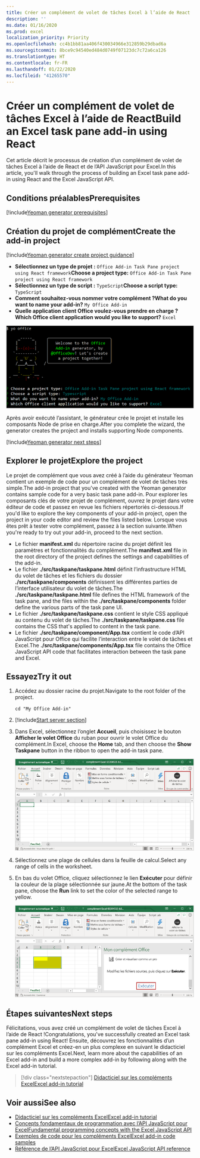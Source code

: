 ```yaml
---
title: Créer un complément de volet de tâches Excel à l’aide de React
description: ''
ms.date: 01/16/2020
ms.prod: excel
localization_priority: Priority
ms.openlocfilehash: cc4b1bb81aa406f430034966e312859b29dbad6a
ms.sourcegitcommit: 8bce9c94540ed484d0749f07123dc7c72a6ca126
ms.translationtype: HT
ms.contentlocale: fr-FR
ms.lasthandoff: 01/22/2020
ms.locfileid: "41265570"
---
```

# <a name="build-an-excel-task-pane-add-in-using-react"></a><span data-ttu-id="a4b98-102">Créer un complément de volet de tâches Excel à l’aide de React</span><span class="sxs-lookup"><span data-stu-id="a4b98-102">Build an Excel task pane add-in using React</span></span>

<span data-ttu-id="a4b98-103">Cet article décrit le processus de création d’un complément de volet de tâches Excel à l’aide de React et de l’API JavaScript pour Excel.</span><span class="sxs-lookup"><span data-stu-id="a4b98-103">In this article, you'll walk through the process of building an Excel task pane add-in using React and the Excel JavaScript API.</span></span>

## <a name="prerequisites"></a><span data-ttu-id="a4b98-104">Conditions préalables</span><span class="sxs-lookup"><span data-stu-id="a4b98-104">Prerequisites</span></span>

[!include[Yeoman generator prerequisites](../includes/quickstart-yo-prerequisites.md)]

## <a name="create-the-add-in-project"></a><span data-ttu-id="a4b98-105">Création du projet de complément</span><span class="sxs-lookup"><span data-stu-id="a4b98-105">Create the add-in project</span></span>

[!include[Yeoman generator create project guidance](../includes/yo-office-command-guidance.md)]

- <span data-ttu-id="a4b98-106">**Sélectionnez un type de projet :** `Office Add-in Task Pane project using React framework`</span><span class="sxs-lookup"><span data-stu-id="a4b98-106">**Choose a project type:** `Office Add-in Task Pane project using React framework`</span></span>
- <span data-ttu-id="a4b98-107">**Sélectionnez un type de script :** `TypeScript`</span><span class="sxs-lookup"><span data-stu-id="a4b98-107">**Choose a script type:** `TypeScript`</span></span>
- <span data-ttu-id="a4b98-108">**Comment souhaitez-vous nommer votre complément ?**</span><span class="sxs-lookup"><span data-stu-id="a4b98-108">**What do you want to name your add-in?**</span></span> `My Office Add-in`
- <span data-ttu-id="a4b98-109">**Quelle application client Office voulez-vous prendre en charge ?**</span><span class="sxs-lookup"><span data-stu-id="a4b98-109">**Which Office client application would you like to support?**</span></span> `Excel`

![Générateur Yeoman](../images/yo-office-excel-react-2.png)

<span data-ttu-id="a4b98-111">Après avoir exécuté l’assistant, le générateur crée le projet et installe les composants Node de prise en charge.</span><span class="sxs-lookup"><span data-stu-id="a4b98-111">After you complete the wizard, the generator creates the project and installs supporting Node components.</span></span>

[!include[Yeoman generator next steps](../includes/yo-office-next-steps.md)]

## <a name="explore-the-project"></a><span data-ttu-id="a4b98-112">Explorer le projet</span><span class="sxs-lookup"><span data-stu-id="a4b98-112">Explore the project</span></span>

<span data-ttu-id="a4b98-113">Le projet de complément que vous avez créé à l’aide du générateur Yeoman contient un exemple de code pour un complément de volet de tâches très simple.</span><span class="sxs-lookup"><span data-stu-id="a4b98-113">The add-in project that you've created with the Yeoman generator contains sample code for a very basic task pane add-in.</span></span> <span data-ttu-id="a4b98-114">Pour explorer les composants clés de votre projet de complément, ouvrez le projet dans votre éditeur de code et passez en revue les fichiers répertoriés ci-dessous.</span><span class="sxs-lookup"><span data-stu-id="a4b98-114">If you'd like to explore the key components of your add-in project, open the project in your code editor and review the files listed below.</span></span> <span data-ttu-id="a4b98-115">Lorsque vous êtes prêt à tester votre complément, passez à la section suivante.</span><span class="sxs-lookup"><span data-stu-id="a4b98-115">When you're ready to try out your add-in, proceed to the next section.</span></span>

- <span data-ttu-id="a4b98-116">Le fichier **manifest.xml** du répertoire racine du projet définit les paramètres et fonctionnalités du complément.</span><span class="sxs-lookup"><span data-stu-id="a4b98-116">The **manifest.xml** file in the root directory of the project defines the settings and capabilities of the add-in.</span></span>
- <span data-ttu-id="a4b98-117">Le fichier **./src/taskpane/taskpane.html** définit l’infrastructure HTML du volet de tâches et les fichiers du dossier **./src/taskpane/components** définissent les différentes parties de l’interface utilisateur du volet de tâches.</span><span class="sxs-lookup"><span data-stu-id="a4b98-117">The **./src/taskpane/taskpane.html** file defines the HTML framework of the task pane, and the files within the **./src/taskpane/components** folder define the various parts of the task pane UI.</span></span>
- <span data-ttu-id="a4b98-118">Le fichier **./src/taskpane/taskpane.css** contient le style CSS appliqué au contenu du volet de tâches.</span><span class="sxs-lookup"><span data-stu-id="a4b98-118">The **./src/taskpane/taskpane.css** file contains the CSS that's applied to content in the task pane.</span></span>
- <span data-ttu-id="a4b98-119">Le fichier **./src/taskpane/component/App.tsx** contient le code d’API JavaScript pour Office qui facilite l’interaction entre le volet de tâches et Excel.</span><span class="sxs-lookup"><span data-stu-id="a4b98-119">The **./src/taskpane/components/App.tsx** file contains the Office JavaScript API code that facilitates interaction between the task pane and Excel.</span></span>

## <a name="try-it-out"></a><span data-ttu-id="a4b98-120">Essayez</span><span class="sxs-lookup"><span data-stu-id="a4b98-120">Try it out</span></span>

1. <span data-ttu-id="a4b98-121">Accédez au dossier racine du projet.</span><span class="sxs-lookup"><span data-stu-id="a4b98-121">Navigate to the root folder of the project.</span></span>

    ```command&nbsp;line
    cd "My Office Add-in"
    ```

2. [!include[Start server section](../includes/quickstart-yo-start-server-excel.md)] 

3. <span data-ttu-id="a4b98-122">Dans Excel, sélectionnez l’onglet **Accueil**, puis choisissez le bouton **Afficher le volet Office** du ruban pour ouvrir le volet Office du complément.</span><span class="sxs-lookup"><span data-stu-id="a4b98-122">In Excel, choose the **Home** tab, and then choose the **Show Taskpane** button in the ribbon to open the add-in task pane.</span></span>

    ![Bouton Complément Excel](../images/excel-quickstart-addin-3b.png)

4. <span data-ttu-id="a4b98-124">Sélectionnez une plage de cellules dans la feuille de calcul.</span><span class="sxs-lookup"><span data-stu-id="a4b98-124">Select any range of cells in the worksheet.</span></span>

5. <span data-ttu-id="a4b98-125">En bas du volet Office, cliquez sélectionnez le lien **Exécuter** pour définir la couleur de la plage sélectionnée sur jaune.</span><span class="sxs-lookup"><span data-stu-id="a4b98-125">At the bottom of the task pane, choose the **Run** link to set the color of the selected range to yellow.</span></span>

    ![Complément Excel](../images/excel-quickstart-addin-3c.png)

## <a name="next-steps"></a><span data-ttu-id="a4b98-127">Étapes suivantes</span><span class="sxs-lookup"><span data-stu-id="a4b98-127">Next steps</span></span>

<span data-ttu-id="a4b98-128">Félicitations, vous avez créé un complément de volet de tâches Excel à l’aide de React !</span><span class="sxs-lookup"><span data-stu-id="a4b98-128">Congratulations, you've successfully created an Excel task pane add-in using React!</span></span> <span data-ttu-id="a4b98-129">Ensuite, découvrez les fonctionnalités d’un complément Excel et créez-en un plus complexe en suivant le didacticiel sur les compléments Excel.</span><span class="sxs-lookup"><span data-stu-id="a4b98-129">Next, learn more about the capabilities of an Excel add-in and build a more complex add-in by following along with the Excel add-in tutorial.</span></span>

> [!div class="nextstepaction"]
> [<span data-ttu-id="a4b98-130">Didacticiel sur les compléments Excel</span><span class="sxs-lookup"><span data-stu-id="a4b98-130">Excel add-in tutorial</span></span>](../tutorials/excel-tutorial.md)

## <a name="see-also"></a><span data-ttu-id="a4b98-131">Voir aussi</span><span class="sxs-lookup"><span data-stu-id="a4b98-131">See also</span></span>

* [<span data-ttu-id="a4b98-132">Didacticiel sur les compléments Excel</span><span class="sxs-lookup"><span data-stu-id="a4b98-132">Excel add-in tutorial</span></span>](../tutorials/excel-tutorial-create-table.md)
* [<span data-ttu-id="a4b98-133">Concepts fondamentaux de programmation avec l’API JavaScript pour Excel</span><span class="sxs-lookup"><span data-stu-id="a4b98-133">Fundamental programming concepts with the Excel JavaScript API</span></span>](../excel/excel-add-ins-core-concepts.md)
* [<span data-ttu-id="a4b98-134">Exemples de code pour les compléments Excel</span><span class="sxs-lookup"><span data-stu-id="a4b98-134">Excel add-in code samples</span></span>](https://developer.microsoft.com/office/gallery/?filterBy=Samples,Excel)
* [<span data-ttu-id="a4b98-135">Référence de l’API JavaScript pour Excel</span><span class="sxs-lookup"><span data-stu-id="a4b98-135">Excel JavaScript API reference</span></span>](/office/dev/add-ins/reference/overview/excel-add-ins-reference-overview)

